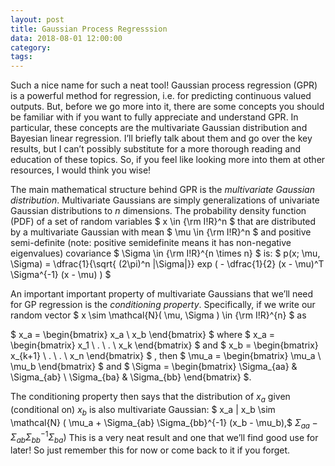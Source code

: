 ```yaml
---
layout: post
title: Gaussian Process Regresssion
data: 2018-08-01 12:00:00 
category: 
tags:
---
```


Such a nice name for such a neat tool! Gaussian process regression (GPR) is a powerful method for regression, i.e. for predicting continuous valued outputs. But, before we go more into it, there are some concepts you should be familiar with if you want to fully appreciate and understand GPR. In particular, these concepts are the multivariate Gaussian distribution and Bayesian linear regression. I’ll briefly talk about them and go over the key results, but I can’t possibly substitute for a more thorough reading and  education of these topics. So, if you feel like looking more into them at other resources, I would think you wise!

The main mathematical structure behind GPR is the _multivariate Gaussian distribution_. Multivariate Gaussians are simply generalizations of univariate Gaussian distributions to $n$ dimensions. The probability density function (PDF) of a set of random variables $ x \in {\rm I\!R}^n $ that are distributed by a multivariate Gaussian with mean $ \mu \in {\rm I\!R}^n $ and positive semi-definite (note: positive semidefinite means it has non-negative eigenvalues) covariance $ \Sigma \in {\rm I\!R}^{n \times n} $ is:
$ p(x; \mu, \Sigma) = \dfrac{1}{\sqrt{ (2\pi)^n |\Sigma|}} exp ( - \dfrac{1}{2} (x - \mu)^T \Sigma^{-1} (x - \mu) ) $

An important important property of multivariate Gaussians that we’ll need for GP regression is the _conditioning property_. Specifically, if we write our random vector $ x \sim \mathcal{N}( \mu, \Sigma ) \in {\rm I\!R}^{n} $ as

$ x_a =
\begin{bmatrix}
x_a \\
x_b
\end{bmatrix} $
where
$ x_a =
\begin{bmatrix}
x_1 \\
. \\
. \\
x_k
\end{bmatrix} $
and 
$ x_b =
\begin{bmatrix}
x_{k+1} \\
. \\
. \\
x_n
\end{bmatrix} $
, then 
$ \mu_a =
\begin{bmatrix}
\mu_a \\
\mu_b
\end{bmatrix} $
and 
$ \Sigma = 
\begin{bmatrix}
\Sigma_{aa} & \Sigma_{ab} \\
\Sigma_{ba} & \Sigma_{bb}
\end{bmatrix} $.

The conditioning property then says that the distribution of $x_a$ given (conditional on) $x_b$ is also multivariate Gaussian:
$ x_a | x_b \sim
\mathcal{N}
( \mu_a + \Sigma_{ab} \Sigma_{bb}^{-1} (x_b - \mu_b),$ $\Sigma_{aa} - 
\Sigma_{ab}
\Sigma_{bb}^{-1}
\Sigma_{ba}
)$
This is a very neat result and one that we’ll find good use for later! So just remember this for now or come back to it if you forget.


